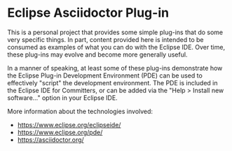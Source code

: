 # Eclipse Asciidoctor Plug-in

This is a personal project that provides some simple plug-ins that do some
very specific things. In part, content provided here is intended to be consumed
as examples of what you can do with the Eclipse IDE. Over time, these plug-ins
may evolve and become more generally useful.

In a manner of speaking, at least some of these plug-ins demonstrate how the
Eclipse Plug-in Development Environment (PDE) can be used to effectively "script"
the development environment. The PDE is included in the Eclipse IDE for
Committers, or can be added via the "Help > Install new software..." option in your
Eclipse IDE.

More information about the technologies involved:

* https://www.eclipse.org/eclipseide/
* https://www.eclipse.org/pde/
* https://asciidoctor.org/
